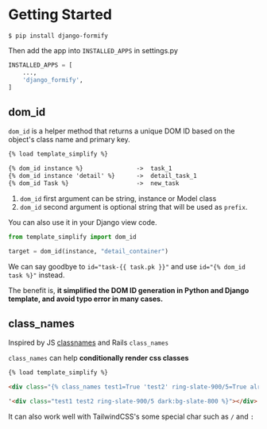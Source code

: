 # Getting Started

```shell
$ pip install django-formify
```

Then add the app into `INSTALLED_APPS` in settings.py

```python
INSTALLED_APPS = [
    ...,
    'django_formify',
]
```

## dom_id

`dom_id` is a helper method that returns a unique DOM ID based on the object's class name and primary key.

```html
{% load template_simplify %}

{% dom_id instance %}               ->  task_1
{% dom_id instance 'detail' %}      ->  detail_task_1
{% dom_id Task %}                   ->  new_task
```

1. `dom_id` first argument can be string, instance or Model class
2. `dom_id` second argument is optional string that will be used as `prefix`.

You can also use it in your Django view code.

```python
from template_simplify import dom_id

target = dom_id(instance, "detail_container")
```

We can say goodbye to `id="task-{{ task.pk }}"` and use `id="{% dom_id task %}"` instead.

The benefit is, **it simplified the DOM ID generation in Python and Django template, and avoid typo error in many cases.**

## class_names

Inspired by JS [classnames](https://www.npmjs.com/package/classnames) and Rails `class_names`

`class_names` can help **conditionally render css classes**

```html
{% load template_simplify %}

<div class="{% class_names test1=True 'test2' ring-slate-900/5=True already-sign-in=request.user.is_authenticated %}"></div>

'<div class="test1 test2 ring-slate-900/5 dark:bg-slate-800 %}"></div>'
```

It can also work well with TailwindCSS's some special char such as `/` and `:`
